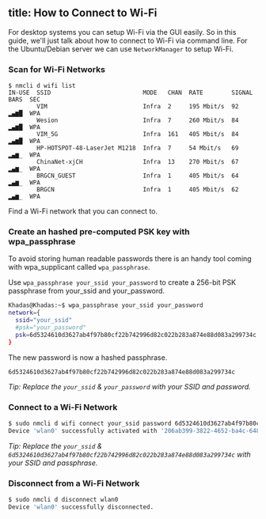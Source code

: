 title: How to Connect to Wi-Fi
---

For desktop systems you can setup Wi-Fi via the GUI easily. So in this guide, we'll just talk about how to connect to Wi-Fi via command line. For the Ubuntu/Debian server we can use `NetworkManager` to setup Wi-Fi.

### Scan for Wi-Fi Networks
```
$ nmcli d wifi list
IN-USE  SSID                          MODE   CHAN  RATE        SIGNAL  BARS  SEC
        VIM                           Infra  2     195 Mbit/s  92      ▂▄▆█  WPA
        Wesion                        Infra  7     260 Mbit/s  84      ▂▄▆█  WPA
        VIM_5G                        Infra  161   405 Mbit/s  84      ▂▄▆█  WPA
        HP-HOTSPOT-48-LaserJet M1218  Infra  7     54 Mbit/s   69      ▂▄▆_  WPA
        ChinaNet-xjCH                 Infra  13    270 Mbit/s  67      ▂▄▆_  WPA
        BRGCN_GUEST                   Infra  1     405 Mbit/s  64      ▂▄▆_  WPA
        BRGCN                         Infra  1     405 Mbit/s  62      ▂▄▆_  WPA
```
Find a Wi-Fi network that you can connect to.

### Create an hashed pre-computed PSK key with wpa_passphrase

To avoid storing human readable passwords there is an handy tool coming with wpa_supplicant called `wpa_passphrase`.

Use `wpa_passphrase your_ssid your_password` to create a 256-bit PSK passphrase from your_ssid and your_password.

```bash
Khadas@Khadas:~$ wpa_passphrase your_ssid your_password
network={
  ssid="your_ssid"  
  #psk="your_password"
  psk=6d5324610d3627ab4f97b80cf22b742996d82c022b283a874e88d083a299734c
}
```

The new password is now a hashed passphrase.

`6d5324610d3627ab4f97b80cf22b742996d82c022b283a874e88d083a299734c`

*Tip: Replace the `your_ssid` & `your_password` with your SSID and password.*

### Connect to a Wi-Fi Network

```bash
$ sudo nmcli d wifi connect your_ssid password 6d5324610d3627ab4f97b80cf22b742996d82c022b283a874e88d083a299734c wep-key-type key
Device 'wlan0' successfully activated with '206ab399-3822-4652-ba4c-64847af0bce9'.
```

*Tip: Replace the `your_ssid` & `6d5324610d3627ab4f97b80cf22b742996d82c022b283a874e88d083a299734c` with your SSID and passphrase.*

### Disconnect from a Wi-Fi Network

```bash
$ sudo nmcli d disconnect wlan0
Device 'wlan0' successfully disconnected.
```
